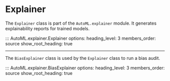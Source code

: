 # Explainer

The `Explainer` class is part of the `AutoML.explainer` module. It generates explainability reports for trained models.

::: AutoML.explainer.Explainer
    options:
        heading_level: 3
        members_order: source
        show_root_heading: true

---

The `BiasExplainer` class is used by the `Explainer` class to run a bias audit.

::: AutoML.explainer.BiasExplainer
    options:
        heading_level: 3
        members_order: source
        show_root_heading: true